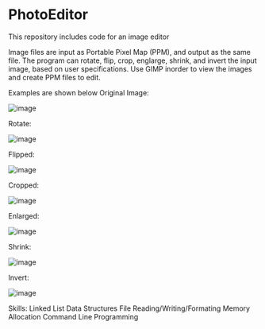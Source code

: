 # PhotoEditor
This repository includes code for an image editor

Image files are input as Portable Pixel Map (PPM), and output as the same file. The program can rotate, flip, crop, englarge, shrink, and invert the input image, based on user specifications. 
Use GIMP inorder to view the images and create PPM files to edit. 



Examples are shown below
Original Image:

![image](https://github.com/trentcollins/PhotoEditor/assets/171298424/c6bc9468-333f-43d0-b228-d855ddd58dd8)

Rotate:

![image](https://github.com/trentcollins/PhotoEditor/assets/171298424/3b850ebc-34f4-4bc4-8e3f-ab820ca0f9fb)


Flipped:

![image](https://github.com/trentcollins/PhotoEditor/assets/171298424/1a958cd8-ca50-4cdc-a56d-b4ebc5c55894)


Cropped:

![image](https://github.com/trentcollins/PhotoEditor/assets/171298424/d6459e7e-7326-44f2-8bab-1509012b3a3c)

Enlarged:

![image](https://github.com/trentcollins/PhotoEditor/assets/171298424/a8260b94-83d3-453e-8365-1a8ba663c847)

Shrink:

![image](https://github.com/trentcollins/PhotoEditor/assets/171298424/8f236900-20fc-4007-bab6-67ed5d3020cb)


Invert:

![image](https://github.com/trentcollins/PhotoEditor/assets/171298424/3fb1270f-c7bc-4de9-a4b7-83e2874b17bb)




Skills:
  Linked List
  Data Structures
  File Reading/Writing/Formating
  Memory Allocation
  Command Line Programming
